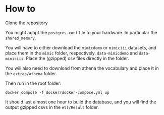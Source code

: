 # How to

Clone the repository

You might adapt the `postgres.conf` file to your hardware. In particular the `shared_memory`.

You will have to either download the `mimicdemo` or `mimiciii` datasets, and place them in the `mimic` folder,
respectively. `data-mimicdemo` and `data-mimiciii`. Place the (gzipped) csv files directly in the folder.

You will also need to download from athena the vocabulary and place it in the `extras/athena` folder.

Then run in the root folder:
```shell
docker compose -f docker/docker-compose.yml up
```

It should last almost one hour to build the database, and you will find the output gzipped csvs in the `etl/Result`
folder.
